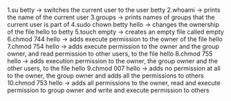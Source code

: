 1.su betty -> switches the current user to the user betty
2.whoami -> prints the name of the current user
3.groups -> prints names of groups that the current user is part of
4.sudo chown betty hello -> changes the ownership of the file hello to betty
5.touch empty -> creates an empty file called empty
6.chmod 744 hello ->  adds execute permission to the owner of the file hello
7.chmod 754 hello -> adds execute permission to the owner and the group owner, and read permission to other users, to the file hello
8.chmod 755 hello -> adds execution permission to the owner, the group owner and the other users, to the file hello
9.chmod 007 hello -> adds no permission at all to the owner, the group owner and adds all the permissions to others
10.chmod 753 hello -> adds all permissions to the  owner, read and execute permission to group owner and write and execute permission to others

